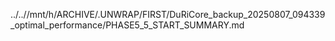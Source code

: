 ../..//mnt/h/ARCHIVE/.UNWRAP/FIRST/DuRiCore_backup_20250807_094339_optimal_performance/PHASE5_5_START_SUMMARY.md